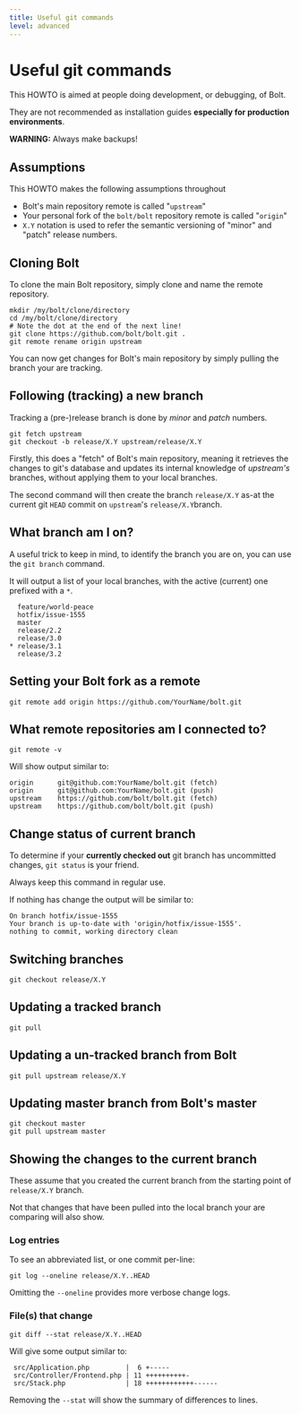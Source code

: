 ```yaml
---
title: Useful git commands
level: advanced
---
```

Useful git commands
===================

This HOWTO is aimed at people doing development, or debugging, of Bolt.

They are not recommended as installation guides **especially for production
environments**.

**WARNING:** Always make backups! 


Assumptions
-----------

This HOWTO makes the following assumptions throughout

  * Bolt's main repository remote is called "`upstream`"
  * Your personal fork of the `bolt/bolt` repository remote is called "`origin`"
  * `X.Y` notation is used to refer the semantic versioning of "minor" and
    "patch" release numbers.


Cloning Bolt
------------

To clone the main Bolt repository, simply clone and name the remote repository.

```
mkdir /my/bolt/clone/directory
cd /my/bolt/clone/directory
# Note the dot at the end of the next line!
git clone https://github.com/bolt/bolt.git .
git remote rename origin upstream
```

You can now get changes for Bolt's main repository by simply pulling the branch
your are tracking. 


Following (tracking) a new branch
---------------------------------

Tracking a (pre-)release branch is done by *minor* and *patch* numbers.

```
git fetch upstream
git checkout -b release/X.Y upstream/release/X.Y
```
Firstly, this does a "fetch" of Bolt's main repository, meaning it retrieves
the changes to git's database and updates its internal knowledge of 
*upstream's* branches, without applying them to your local branches. 

The second command will then create the branch `release/X.Y` as-at the current
git `HEAD` commit on `upstream`'s `release/X.Y`branch.


What branch am I on?
--------------------

A useful trick to keep in mind, to identify the branch you are on, you can use
the `git branch` command.

It will output a list of your local branches, with the active (current) one
prefixed with a `*`.

```
  feature/world-peace
  hotfix/issue-1555
  master
  release/2.2
  release/3.0
* release/3.1
  release/3.2
```


Setting your Bolt fork as a remote
----------------------------------

```
git remote add origin https://github.com/YourName/bolt.git
```


What remote repositories am I connected to?
-------------------------------------------

```
git remote -v
```

Will show output similar to:

```
origin      git@github.com:YourName/bolt.git (fetch)
origin      git@github.com:YourName/bolt.git (push)
upstream    https://github.com/bolt/bolt.git (fetch)
upstream    https://github.com/bolt/bolt.git (push)
```


Change status of current branch
-------------------------------

To determine if your **currently checked out** git branch has uncommitted
changes, `git status` is your friend.

Always keep this command in regular use. 

If nothing has change the output will be similar to:

```
On branch hotfix/issue-1555
Your branch is up-to-date with 'origin/hotfix/issue-1555'.
nothing to commit, working directory clean

```


Switching branches
------------------

```
git checkout release/X.Y
``` 


Updating a tracked branch
-------------------------

```
git pull
``` 

Updating a un-tracked branch from Bolt
--------------------------------------

```
git pull upstream release/X.Y
``` 

Updating master branch from Bolt's master
-----------------------------------------

```
git checkout master
git pull upstream master
``` 


Showing the changes to the current branch
-----------------------------------------

These assume that you created the current branch from the starting point
of `release/X.Y` branch.  

Not that changes that have been pulled into the local branch your are comparing
will also show.


### Log entries

To see an abbreviated list, or one commit per-line:

```
git log --oneline release/X.Y..HEAD
```

Omitting the `--oneline` provides more verbose change logs.


### File(s) that change

```
git diff --stat release/X.Y..HEAD
```

Will give some output similar to:

```
 src/Application.php         |  6 +-----
 src/Controller/Frontend.php | 11 ++++++++++-
 src/Stack.php               | 18 ++++++++++++------

```

Removing the `--stat` will show the summary of differences to lines. 
